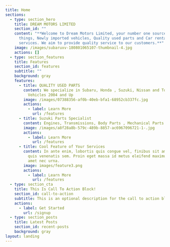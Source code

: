 ```yaml
---
title: Home
sections:
  - type: section_hero
    title: DREAM MOTORS LIMITED
    section_id: ""
    content: "**Welcome to Dream Motors Limited, your number one source for all
      things, Newly imported vehicles, Quality used parts and Car rental
      services. We aim to provide quality service to our customers.**"
    image: /images/subaruxv-180801065107-thumbnail-4.jpg
    actions: []
  - type: section_features
    title: Features
    section_id: features
    subtitle: ""
    background: gray
    features:
      - title: QUALITY USED PARTS
        content: We specialize in Subaru, Honda , Suzuki, Nissan and Toyota Parts for
          Vehicles 2004 and Up
        image: /images/07388356-af0b-40eb-bfa1-68952cb337fc.jpg
        actions:
          - label: Learn More
            url: /features
      - title: Suzuki Parts Specialist
        content: Engines, Transmissions, Body Parts , Mechanical Parts and much more!!
        image: /images/a8f28a8b-579c-489b-8857-ac6967096721-1-.jpg
        actions:
          - label: Learn More
            url: /features
      - title: Cool Feature of Your Services
        content: In ante enim, lobortis quis congue vel, finibus sit amet mi. Aenean
          quis venenatis sem. Proin eget massa id metus eleifend maximus sit
          amet nec urna.
        image: images/feature3.png
        actions:
          - label: Learn More
            url: /features
  - type: section_cta
    title: This Is Call To Action Block!
    section_id: call-to-action
    subtitle: This is an optional description for the call to action block.
    actions:
      - label: Get Started
        url: /signup
  - type: section_posts
    title: Latest Posts
    section_id: recent-posts
    background: gray
layout: landing
---
```

